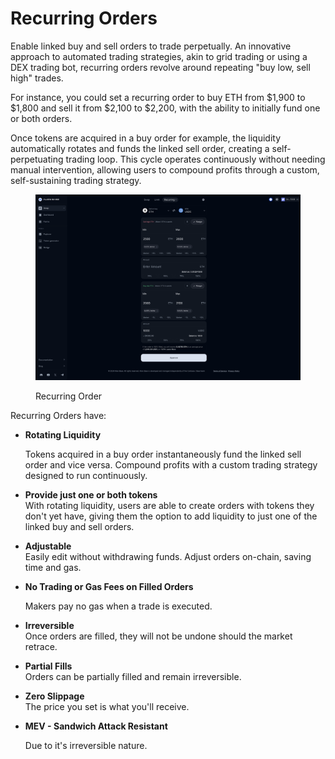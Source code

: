 # Recurring Orders

Enable linked buy and sell orders to trade perpetually. An innovative approach to automated trading strategies, akin to grid trading or using a DEX trading bot, recurring orders revolve around repeating "buy low, sell high" trades.

For instance, you could set a recurring order to buy ETH from $1,900 to $1,800 and sell it from $2,100 to $2,200, with the ability to initially fund one or both orders.

Once tokens are acquired in a buy order for example, the liquidity automatically rotates and funds the linked sell order, creating a self-perpetuating trading loop. This cycle operates continuously without needing manual intervention, allowing users to compound profits through a custom, self-sustaining trading strategy.

<figure><img src="../../.gitbook/assets/Screenshot 2024-09-18 at 20.42.24.png" alt=""><figcaption><p>Recurring Order</p></figcaption></figure>

Recurring Orders have:

*   **Rotating Liquidity**

    Tokens acquired in a buy order instantaneously fund the linked sell order and vice versa. Compound profits with a custom trading strategy designed to run continuously.
* **Provide just one or both tokens** \
  With rotating liquidity, users are able to create orders with tokens they don't yet have, giving them the option to add liquidity to just one of the linked buy and sell orders.
* **Adjustable** \
  Easily edit without withdrawing funds. Adjust orders on-chain, saving time and gas.
*   **No Trading or Gas Fees on Filled Orders**

    Makers pay no gas when a trade is executed.
* **Irreversible** \
  Once orders are filled, they will not be undone should the market retrace.
* **Partial Fills** \
  Orders can be partially filled and remain irreversible.
* **Zero Slippage** \
  The price you set is what you'll receive.
*   **MEV - Sandwich Attack Resistant**

    Due to it's irreversible nature.
